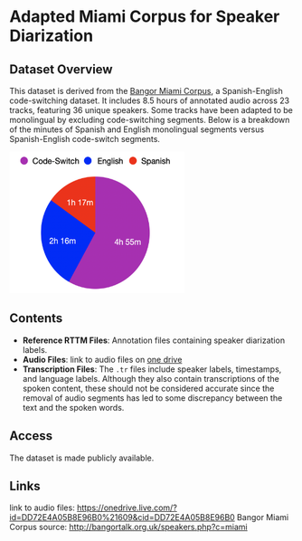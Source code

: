 
# Adapted Miami Corpus for Speaker Diarization

## Dataset Overview
This dataset is derived from the [Bangor Miami Corpus](http://bangortalk.org.uk/speakers.php?c=miami), a Spanish-English code-switching dataset. It includes 8.5 hours of annotated audio across 23 tracks, featuring 36 unique speakers. Some tracks have been adapted to be monolingual by excluding code-switching segments. Below is a breakdown of the minutes of Spanish and English monolingual segments versus Spanish-English code-switch segments.


<img src="images/dataset_pie.png" width="310" height="250" alt="Description of the image">

## Contents

- **Reference RTTM Files**: Annotation files containing speaker diarization labels.
- **Audio Files**: link to audio files on [one drive](https://onedrive.live.com/?id=DD72E4A05B8E96B0%21609&cid=DD72E4A05B8E96B0)
- **Transcription Files**: The `.tr` files include speaker labels, timestamps, and language labels. Although they also contain transcriptions of the spoken content, these should not be considered accurate since the removal of audio segments has led to some discrepancy between the text and the spoken words.


## Access
The dataset is made publicly available.


## Links
link to audio files: https://onedrive.live.com/?id=DD72E4A05B8E96B0%21609&cid=DD72E4A05B8E96B0
Bangor Miami Corpus source: http://bangortalk.org.uk/speakers.php?c=miami